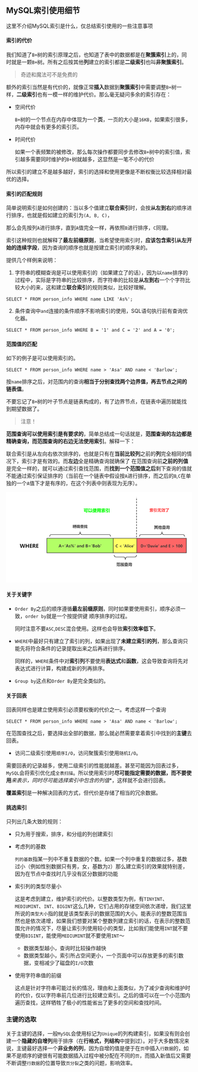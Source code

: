 ## MySQL索引使用细节

这里不介绍MySQL索引是什么，仅总结索引使用的一些注意事项

#### 索引的代价

我们知道了`B+`树的索引原理之后，也知道了表中的数据都是在**聚簇索引**上的，同时就是一颗`B+`树。所有之后按其他**列**建立的索引都是**二级索引**也叫**非聚簇索引**。

> 奇迹和魔法可不是免费的

额外的索引当然是有代价的，就像正常**插入**数据到**聚簇索引**中需要调整`B+`树一样，**二级索引**也有一模一样的维护代价。那么毫无疑问多余的索引存在：

- 空间代价

  `B+`树的一个节点在内存中体现为一个**页**，一页的大小是`16KB`，如果索引很多，内存中就会有更多的索引页。

- 时间代价

  如果一个表频繁的被修改，那么每次操作都要同步去修改`B+`树中的索引值，索引越多需要同时维护的`B+`树就越多，这显然是一笔不小的代价

所以索引的建立不是越多越好，索引的选择和使用更像是不断权衡比较选择相对最优的选择。



#### 索引的匹配规则

简单说明索引是如何创建的：当以多个值建立**联合索引**时，会按**从左到右**的顺序进行排序，也就是假如建立的索引为`(A, B, C)`，

那么会先按列`A`进行排序，直到`A`值完全一样，再依照`B`进行排序，`C`同理。

索引这种规则也就解释了**最左前缀原则**，当希望使用索引时，**应该包含索引从左开始的连续字段**，因为查询的顺序也就是按建立索引的顺序来的。

提供几个样例来说明：

1. 字符串的模糊查询是可以使用索引的（如果建立了的话），因为以`name`排序的过程中，实际是字符串的比较排序，而字符串的比较是**从左到右**一个个字符比较大小的来，这和建立**联合索引**的规则类似，比较好理解。

``` mysql
SELECT * FROM person_info WHERE name LIKE 'As%';
```

2. 条件查询中`and`连接的条件顺序不影响索引的使用，SQL语句执行前有查询优化器。

```mysql
SELECT * FROM person_info WHERE B = '1' and C = '2' and A = '0';
```



#### 范围值的匹配

如下的例子是可以使用索引的。

```mysql
SELECT * FROM person_info WHERE name > 'Asa' AND name < 'Barlow';
```

按`name`排序之后，对范围内的查询**相当于分别查找两个边界值，再去节点之间的链表值**。

不要忘记了`B+`树的叶子节点是链表构成的，有了边界节点，在链表中遍历就能找到期望数据了。

> 注意！

**范围查询可以使用索引是有要求的**，简单总结成一句话就是，**范围查询的左边都是精确查询，而范围查询的右边无法使用索引**。解释一下：

联合索引是从左向右依次排序的，也就是只有在**当前比较列**之前的**列**完全相同的情况下，索引才是有效的。而**左边**全是精确查询就确保了 在范围查询前**之前的列值**是完全一样的，就可以通过索引查找范围，而**找到一个范围值之后**剩下查询的值就不能通过索引保证排序的（当前在一个链表中假设按`A`进行排序，而之后的`B`,`C`在单独的一个`A`值下才是有序的，在这个列表中则表现为无序）。



![范围查找的索引状况](..\static\范围查找的索引状况.png)

#### 关于关键字

- `Order By`之后的顺序遵循**最左前缀原则**，同时如果要使用索引，顺序必须一致，`order by`就是一个按提供键 顺序排序的过程。

  同时注意不要`ASC`,`DESC`混合使用。这样也会导致**索引效率低下**。

- `WHERE`中最好只有建立了索引的列，如果出现了**未建立索引的列**，那么查询只能先将符合条件的记录提取出来之后再进行排序。

  同样的，`WHERE`条件中对**索引列**不要使用**表达式**和**函数**，这会导致查询将先对表达式进行计算，构建成新的列再排序。

- `Group by`这点和`Order By`是完全类似的。

#### 关于回表

回表同样也是建立使用索引必须要权衡的代价之一。考虑这样一个查询

```mysql
SELECT * FROM person_info WHERE name > 'Asa' AND name < 'Barlow';
```

在范围查找之后，要选择出全部的数据，那么就必然需要拿着索引中找到的**主键**去回表。

- 访问二级索引使用`顺序I/O`，访问聚簇索引使用`随机I/O`。

需要回表的记录越多，使用二级索引的性能就越差。甚至可能因为回表过多，`MySQL`会将索引优化成`全表扫描`。所以使用索引时**尽可能指定需要的数据，而不要使用***来表示，同时尽可能选择索引中包含的**列值**，这样就不会进行回表。

**覆盖索引**是一种解决回表的方式，但代价是存储了相当的冗余数据。



#### 挑选索引

只列出几条大致的规则：

- 只为用于搜索，排序，和分组的列创建索引

- 考虑列的基数

  `列的基数`指某一列中不重复数据的个数。如果一个列中重复的数据过多，基数过小（例如性别数据只有男，女，基数为`2`）那么建立索引的效果就特别差，因为在节点中查找时几乎没有区分数据的功能

- 索引列的类型尽量小

  这是考虑到建立，维护索引的代价。以整数类型为例，有`TINYINT`、`MEDIUMINT`、`INT`、`BIGINT`这么几种，它们占用的存储空间依次递增，我们这里所说的`类型大小`指的就是该类型表示的数据范围的大小。能表示的整数范围当然也是依次递增，如果我们想要对某个整数列建立索引的话，在表示的整数范围允许的情况下，尽量让索引列使用较小的类型，比如我们能使用`INT`就不要使用`BIGINT`，能使用`MEDIUMINT`就不要使用`INT`～

  - 数据类型越小，查询时比较操作越快
  - 数据类型越小，索引所占空间更小，一个页面中可以存放更多的索引数据，变相减少了磁盘的`I/O`次数

- 使用字符串值的前缀

  这点是针对字符串可能过长的情况，理由和上面类似，为了减少查询和维护时的代价，仅以字符串前几位进行比较建立索引。之后的值可以在一个小范围内遍历查找，这样牺牲了极小的性能省出了更多的空间和查找时间。

### 主键的选取

关于主键的选择，一般`MySQL`会使用标记为`Unique`的列构建索引，如果没有则会创建一个**隐藏的自增列**用于排序（在**行格式，列结构**中提到过）。对于大多数情况来说，主键最好选择一个**非业务的列**，因为自增的值是便于在`页`中插入`行数据`的，如果不是顺序的键很有可能数据插入过程中被分配在不同的`页`，而插入新值后又需要不断调整`行数据`的位置导致`页分裂`之类的问题，影响效率。
